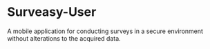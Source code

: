 # Surveasy-User
A mobile application for conducting surveys in a secure environment without alterations to the acquired data.
